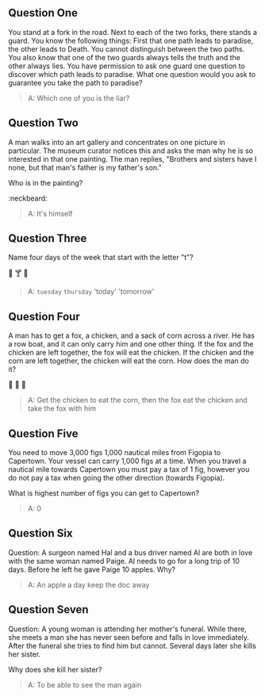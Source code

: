 ## Question One

You stand at a fork in the road. Next to each of the two forks, there stands a guard. You know the following things: First that one path leads to paradise, the other leads to Death. You cannot distinguish between the two paths. You also know that one of the two guards always tells the truth and the other always lies. You have permission to ask one guard one question to discover which path leads to paradise. What one question would you ask to guarantee you take the path to paradise?

>A: Which one of you is the liar?

## Question Two

A man walks into an art gallery and concentrates on one picture in particular. The museum curator notices this and asks the man why he is so interested in that one painting. The man replies, "Brothers and sisters have I none, but that man's father is my father's son."

Who is in the painting?

:neckbeard:

>A: It's himself

## Question Three

Name four days of the week that start with the letter "t"?

🍔 🍸 🍺
>A: `tuesday` `thursday` 'today' 'tomorrow'

## Question Four

A man has to get a fox, a chicken, and a sack of corn across a river. He has a row boat, and it can only carry him and one other thing. If the fox and the chicken are left together, the fox will eat the chicken. If the chicken and the corn are left together, the chicken will eat the corn. How does the man do it?

🐔 🐺 🌽
>A: Get the chicken to eat the corn, then the fox eat the chicken and take the fox with him

## Question Five

You need to move 3,000 figs 1,000 nautical miles from Figopia to Capertown. Your vessel can carry 1,000 figs at a time. When you travel a nautical mile towards Capertown you must pay a tax of 1 fig, however you do not pay a tax when going the other direction (towards Figopia).

What is highest number of figs you can get to Capertown?
>A: 0

## Question Six

Question: A surgeon named Hal and a bus driver named Al are both in love with the same woman named Paige. Al needs to go for a long trip of 10 days. Before he left he gave Paige 10 apples. Why?
>A: An apple a day keep the doc away

## Question Seven

Question: A young woman is attending her mother's funeral. While there, she meets a man she has never seen before and falls in love immediately. After the funeral she tries to find him but cannot. Several days later she kills her sister.

Why does she kill her sister?
>A: To be able to see the man again
